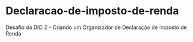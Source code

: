 # Declaracao-de-imposto-de-renda
Desafio da DIO 2 - Criando um Organizador de Declaração de Imposto de Renda
